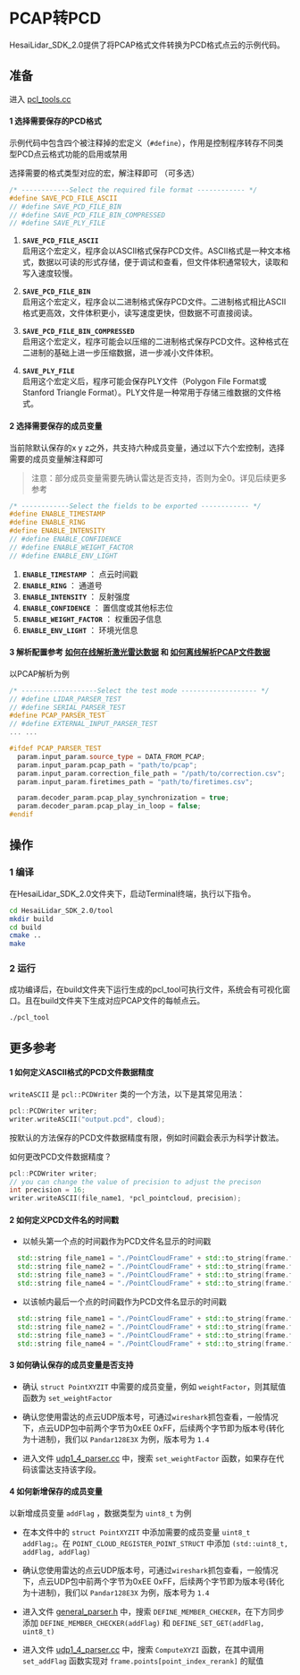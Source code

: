 # PCAP转PCD
HesaiLidar_SDK_2.0提供了将PCAP格式文件转换为PCD格式点云的示例代码。

## 准备
进入 [pcl_tools.cc](../tool/pcl_tool.cc) 

#### 1 选择需要保存的PCD格式

示例代码中包含四个被注释掉的宏定义（`#define`），作用是控制程序转存不同类型PCD点云格式功能的启用或禁用

选择需要的格式类型对应的宏，解注释即可 （可多选）

```cpp
/* ------------Select the required file format ------------ */
#define SAVE_PCD_FILE_ASCII
// #define SAVE_PCD_FILE_BIN
// #define SAVE_PCD_FILE_BIN_COMPRESSED
// #define SAVE_PLY_FILE
```

1. **`SAVE_PCD_FILE_ASCII`**  
   启用这个宏定义，程序会以ASCII格式保存PCD文件。ASCII格式是一种文本格式，数据以可读的形式存储，便于调试和查看，但文件体积通常较大，读取和写入速度较慢。

2. **`SAVE_PCD_FILE_BIN`**  
   启用这个宏定义，程序会以二进制格式保存PCD文件。二进制格式相比ASCII格式更高效，文件体积更小，读写速度更快，但数据不可直接阅读。

3. **`SAVE_PCD_FILE_BIN_COMPRESSED`**  
   启用这个宏定义，程序可能会以压缩的二进制格式保存PCD文件。这种格式在二进制的基础上进一步压缩数据，进一步减小文件体积。

4. **`SAVE_PLY_FILE`**  
   启用这个宏定义后，程序可能会保存PLY文件（Polygon File Format或Stanford Triangle Format）。PLY文件是一种常用于存储三维数据的文件格式。

#### 2 选择需要保存的成员变量

当前除默认保存的x y z之外，共支持六种成员变量，通过以下六个宏控制，选择需要的成员变量解注释即可

> 注意：部分成员变量需要先确认雷达是否支持，否则为全0。详见后续更多参考

```cpp
/* ------------Select the fields to be exported ------------ */
#define ENABLE_TIMESTAMP
#define ENABLE_RING
#define ENABLE_INTENSITY
// #define ENABLE_CONFIDENCE
// #define ENABLE_WEIGHT_FACTOR
// #define ENABLE_ENV_LIGHT
```
   1. **`ENABLE_TIMESTAMP`** ： 点云时间戳
   2. **`ENABLE_RING`** ： 通道号
   3. **`ENABLE_INTENSITY`** ： 反射强度
   4. **`ENABLE_CONFIDENCE`** ： 置信度或其他标志位
   5. **`ENABLE_WEIGHT_FACTOR`** ： 权重因子信息
   6. **`ENABLE_ENV_LIGHT`** ： 环境光信息


#### 3 解析配置参考 **[如何在线解析激光雷达数据](../docs/parsing_lidar_data_online_CN.md)** 和 **[如何离线解析PCAP文件数据](../docs/parsing_pcap_file_data_offline_CN.md)**

以PCAP解析为例

``` cpp
/* -------------------Select the test mode ------------------- */
// #define LIDAR_PARSER_TEST
// #define SERIAL_PARSER_TEST
#define PCAP_PARSER_TEST
// #define EXTERNAL_INPUT_PARSER_TEST
... ... 

#ifdef PCAP_PARSER_TEST
  param.input_param.source_type = DATA_FROM_PCAP;                       // 设置数据来源为离线PCAP点云数据
  param.input_param.pcap_path = "path/to/pcap";                         // 离线PCAP点云数据路径
  param.input_param.correction_file_path = "/path/to/correction.csv";   // 校准文件（角度修正文件），建议使用雷达自身的校准文件
  param.input_param.firetimes_path = "path/to/firetimes.csv";           // 可选项：通道发光时序（发光时刻修正文件）

  param.decoder_param.pcap_play_synchronization = true;                 // 根据点云时间戳同步解析，模拟雷达实际频率
  param.decoder_param.pcap_play_in_loop = false;                        // 循环解析PCAP
#endif
```

## 操作
### 1 编译
在HesaiLidar_SDK_2.0文件夹下，启动Terminal终端，执行以下指令。
```bash
cd HesaiLidar_SDK_2.0/tool
mkdir build
cd build
cmake ..
make
```

### 2 运行
成功编译后，在build文件夹下运行生成的pcl_tool可执行文件，系统会有可视化窗口。且在build文件夹下生成对应PCAP文件的每帧点云。
```bash
./pcl_tool
```

## 更多参考
#### 1 如何定义ASCII格式的PCD文件数据精度
`writeASCII` 是 `pcl::PCDWriter` 类的一个方法，以下是其常见用法：
```cpp
pcl::PCDWriter writer;
writer.writeASCII("output.pcd", cloud);
```
按默认的方法保存的PCD文件数据精度有限，例如时间戳会表示为科学计数法。

如何更改PCD文件数据精度？
```cpp
pcl::PCDWriter writer;
// you can change the value of precision to adjust the precison
int precision = 16;
writer.writeASCII(file_name1, *pcl_pointcloud, precision);
```

#### 2 如何定义PCD文件名的时间戳
- 以帧头第一个点的时间戳作为PCD文件名显示的时间戳
```cpp
  std::string file_name1 = "./PointCloudFrame" + std::to_string(frame.frame_index) + "_" + std::to_string(frame.frame_start_timestamp)+ ".pcd";
  std::string file_name2 = "./PointCloudFrame" + std::to_string(frame.frame_index) + "_" + std::to_string(frame.frame_start_timestamp)+ ".bin";
  std::string file_name3 = "./PointCloudFrame" + std::to_string(frame.frame_index) + "_" + std::to_string(frame.frame_start_timestamp)+ ".ply";
  std::string file_name4 = "./PointCloudFrame" + std::to_string(frame.frame_index) + "_" + std::to_string(frame.frame_start_timestamp)+ "_compress" + ".bin";
```

- 以该帧内最后一个点的时间戳作为PCD文件名显示的时间戳
```cpp
  std::string file_name1 = "./PointCloudFrame" + std::to_string(frame.frame_index) + "_" + std::to_string(frame.frame_end_timestamp)+ ".pcd";
  std::string file_name2 = "./PointCloudFrame" + std::to_string(frame.frame_index) + "_" + std::to_string(frame.frame_end_timestamp)+ ".bin";
  std::string file_name3 = "./PointCloudFrame" + std::to_string(frame.frame_index) + "_" + std::to_string(frame.frame_end_timestamp)+ ".ply";
  std::string file_name4 = "./PointCloudFrame" + std::to_string(frame.frame_index) + "_" + std::to_string(frame.frame_end_timestamp)+ "_compress" + ".bin";
```

#### 3 如何确认保存的成员变量是否支持

- 确认 `struct PointXYZIT` 中需要的成员变量，例如 `weightFactor`，则其赋值函数为 `set_weightFactor`

- 确认您使用雷达的点云UDP版本号，可通过`wireshark`抓包查看，一般情况下，点云UDP包中前两个字节为0xEE 0xFF，后续两个字节即为版本号(转化为十进制)，我们以 `Pandar128E3X` 为例，版本号为 `1.4`

- 进入文件 [udp1_4_parser.cc](../libhesai/UdpParser/src/udp1_4_parser.cc) 中，搜索 `set_weightFactor` 函数，如果存在代码该雷达支持该字段。

#### 4 如何新增保存的成员变量

以新增成员变量 `addFlag` ，数据类型为 `uint8_t` 为例

- 在本文件中的 `struct PointXYZIT` 中添加需要的成员变量 `uint8_t addFlag;`。在 `POINT_CLOUD_REGISTER_POINT_STRUCT` 中添加 `(std::uint8_t, addFlag, addFlag)`

- 确认您使用雷达的点云UDP版本号，可通过`wireshark`抓包查看，一般情况下，点云UDP包中前两个字节为0xEE 0xFF，后续两个字节即为版本号(转化为十进制)，我们以 `Pandar128E3X` 为例，版本号为 `1.4`

- 进入文件 [general_parser.h](../libhesai/UdpParser/include/general_parser.h) 中，搜索 `DEFINE_MEMBER_CHECKER`，在下方同步添加 `DEFINE_MEMBER_CHECKER(addFlag)` 和 `DEFINE_SET_GET(addFlag, uint8_t)`

- 进入文件 [udp1_4_parser.cc](../libhesai/UdpParser/src/udp1_4_parser.cc) 中，搜索 `ComputeXYZI` 函数，在其中调用`set_addFlag` 函数实现对 `frame.points[point_index_rerank]` 的赋值
